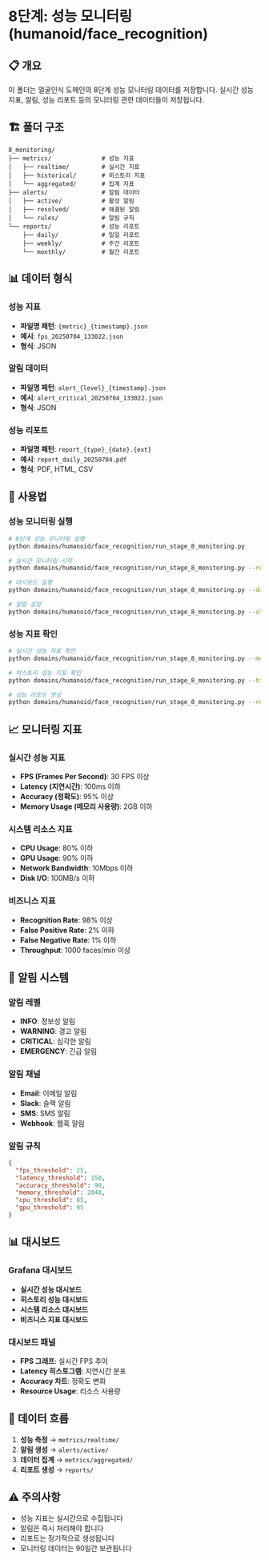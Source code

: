 # 8단계: 성능 모니터링 (humanoid/face_recognition)

## 📋 개요

이 폴더는 얼굴인식 도메인의 8단계 성능 모니터링 데이터를 저장합니다.
실시간 성능 지표, 알림, 성능 리포트 등의 모니터링 관련 데이터들이 저장됩니다.

## 🏗️ 폴더 구조

```
8_monitoring/
├── metrics/              # 성능 지표
│   ├── realtime/         # 실시간 지표
│   ├── historical/       # 히스토리 지표
│   └── aggregated/       # 집계 지표
├── alerts/               # 알림 데이터
│   ├── active/           # 활성 알림
│   ├── resolved/         # 해결된 알림
│   └── rules/            # 알림 규칙
└── reports/              # 성능 리포트
    ├── daily/            # 일일 리포트
    ├── weekly/           # 주간 리포트
    └── monthly/          # 월간 리포트
```

## 📊 데이터 형식

### 성능 지표
- **파일명 패턴**: `{metric}_{timestamp}.json`
- **예시**: `fps_20250704_133022.json`
- **형식**: JSON

### 알림 데이터
- **파일명 패턴**: `alert_{level}_{timestamp}.json`
- **예시**: `alert_critical_20250704_133022.json`
- **형식**: JSON

### 성능 리포트
- **파일명 패턴**: `report_{type}_{date}.{ext}`
- **예시**: `report_daily_20250704.pdf`
- **형식**: PDF, HTML, CSV

## 🔧 사용법

### 성능 모니터링 실행
```bash
# 8단계 성능 모니터링 실행
python domains/humanoid/face_recognition/run_stage_8_monitoring.py

# 실시간 모니터링 시작
python domains/humanoid/face_recognition/run_stage_8_monitoring.py --realtime

# 대시보드 실행
python domains/humanoid/face_recognition/run_stage_8_monitoring.py --dashboard

# 알림 설정
python domains/humanoid/face_recognition/run_stage_8_monitoring.py --alerts
```

### 성능 지표 확인
```bash
# 실시간 성능 지표 확인
python domains/humanoid/face_recognition/run_stage_8_monitoring.py --metrics

# 히스토리 성능 지표 확인
python domains/humanoid/face_recognition/run_stage_8_monitoring.py --history --days 7

# 성능 리포트 생성
python domains/humanoid/face_recognition/run_stage_8_monitoring.py --report --type daily
```

## 📈 모니터링 지표

### 실시간 성능 지표
- **FPS (Frames Per Second)**: 30 FPS 이상
- **Latency (지연시간)**: 100ms 이하
- **Accuracy (정확도)**: 95% 이상
- **Memory Usage (메모리 사용량)**: 2GB 이하

### 시스템 리소스 지표
- **CPU Usage**: 80% 이하
- **GPU Usage**: 90% 이하
- **Network Bandwidth**: 10Mbps 이하
- **Disk I/O**: 100MB/s 이하

### 비즈니스 지표
- **Recognition Rate**: 98% 이상
- **False Positive Rate**: 2% 이하
- **False Negative Rate**: 1% 이하
- **Throughput**: 1000 faces/min 이상

## 🚨 알림 시스템

### 알림 레벨
- **INFO**: 정보성 알림
- **WARNING**: 경고 알림
- **CRITICAL**: 심각한 알림
- **EMERGENCY**: 긴급 알림

### 알림 채널
- **Email**: 이메일 알림
- **Slack**: 슬랙 알림
- **SMS**: SMS 알림
- **Webhook**: 웹훅 알림

### 알림 규칙
```json
{
  "fps_threshold": 25,
  "latency_threshold": 150,
  "accuracy_threshold": 90,
  "memory_threshold": 2048,
  "cpu_threshold": 85,
  "gpu_threshold": 95
}
```

## 📊 대시보드

### Grafana 대시보드
- **실시간 성능 대시보드**
- **히스토리 성능 대시보드**
- **시스템 리소스 대시보드**
- **비즈니스 지표 대시보드**

### 대시보드 패널
- **FPS 그래프**: 실시간 FPS 추이
- **Latency 히스토그램**: 지연시간 분포
- **Accuracy 차트**: 정확도 변화
- **Resource Usage**: 리소스 사용량

## 🔄 데이터 흐름

1. **성능 측정** → `metrics/realtime/`
2. **알림 생성** → `alerts/active/`
3. **데이터 집계** → `metrics/aggregated/`
4. **리포트 생성** → `reports/`

## ⚠️ 주의사항

- 성능 지표는 실시간으로 수집됩니다
- 알림은 즉시 처리해야 합니다
- 리포트는 정기적으로 생성됩니다
- 모니터링 데이터는 90일간 보관됩니다 